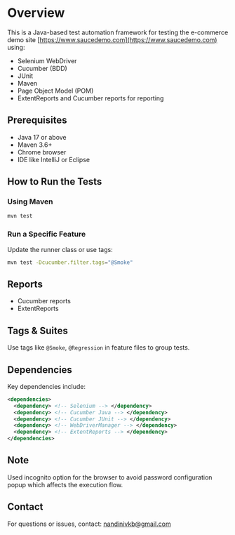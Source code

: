 # Overview

This is a Java-based test automation framework for testing the e-commerce demo site [https://www.saucedemo.com](https://www.saucedemo.com) using:

- Selenium WebDriver
- Cucumber (BDD)
- JUnit
- Maven
- Page Object Model (POM)
- ExtentReports and Cucumber reports for reporting

## Prerequisites

- Java 17 or above
- Maven 3.6+
- Chrome browser
- IDE like IntelliJ or Eclipse

## How to Run the Tests

### Using Maven

```bash
mvn test
```

### Run a Specific Feature

Update the runner class or use tags:

```bash
mvn test -Dcucumber.filter.tags="@Smoke"
```

## Reports

- Cucumber reports
- ExtentReports

## Tags & Suites

Use tags like `@Smoke`, `@Regression` in feature files to group tests.

## Dependencies

Key dependencies include:

```xml
<dependencies>
  <dependency> <!-- Selenium --> </dependency>
  <dependency> <!-- Cucumber Java --> </dependency>
  <dependency> <!-- Cucumber JUnit --> </dependency>
  <dependency> <!-- WebDriverManager --> </dependency>
  <dependency> <!-- ExtentReports --> </dependency>
</dependencies>
```

## Note

Used incognito option for the browser to avoid password configuration popup which affects the execution flow.

## Contact

For questions or issues, contact: nandinivkb@gmail.com
